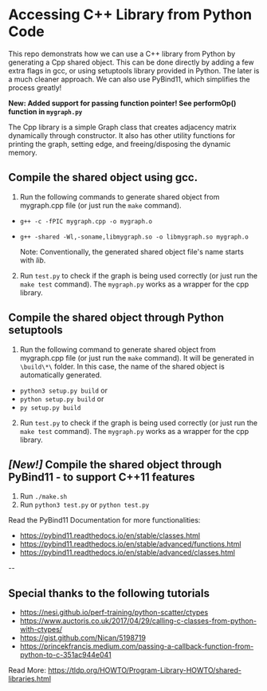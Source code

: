 # Accessing C++ Library from Python Code

This repo demonstrats how we can use a C++ library from Python by generating a Cpp shared object. This can be done directly by adding a few extra flags in gcc, or using setuptools library provided in Python. The later is a much cleaner approach. We can also use PyBind11, which simplifies the process greatly!

**New: Added support for passing function pointer! See performOp() function in `mygraph.py`**

The Cpp library is a simple Graph class that creates adjacency matrix dynamically through constructor. It also has other utility functions for printing the graph, setting edge, and freeing/disposing the dynamic memory.

## Compile the shared object using gcc.

1. Run the following commands to generate shared object from mygraph.cpp file (or just run the `make` command).

- `g++ -c -fPIC mygraph.cpp -o mygraph.o`
- `g++ -shared -Wl,-soname,libmygraph.so -o libmygraph.so mygraph.o`

	Note: Conventionally, the generated shared object file's name starts with *lib*.

2. Run `test.py` to check if the graph is being used correctly (or just run the `make test` command). The `mygraph.py` works as a wrapper for the cpp library.

## Compile the shared object through Python setuptools

1. Run the following command to generate shared object from mygraph.cpp file (or just run the `make` command). It will be generated in `\build\*\` folder. In this case, the name of the shared object is automatically generated. 

- `python3 setup.py build`
or
- `python setup.py build`
or
- `py setup.py build`

2. Run `test.py` to check if the graph is being used correctly (or just run the `make test` command). The `mygraph.py` works as a wrapper for the cpp library.

## ***[New!]*** Compile the shared object through PyBind11 - to support C++11 features 

1. Run `./make.sh`
2. Run `python3 test.py` or `python test.py`

Read the PyBind11 Documentation for more functionalities: 
- https://pybind11.readthedocs.io/en/stable/classes.html
- https://pybind11.readthedocs.io/en/stable/advanced/functions.html
- https://pybind11.readthedocs.io/en/stable/advanced/classes.html

--

## Special thanks to the following tutorials
- https://nesi.github.io/perf-training/python-scatter/ctypes
- https://www.auctoris.co.uk/2017/04/29/calling-c-classes-from-python-with-ctypes/
- https://gist.github.com/Nican/5198719
- https://princekfrancis.medium.com/passing-a-callback-function-from-python-to-c-351ac944e041

Read More: https://tldp.org/HOWTO/Program-Library-HOWTO/shared-libraries.html
